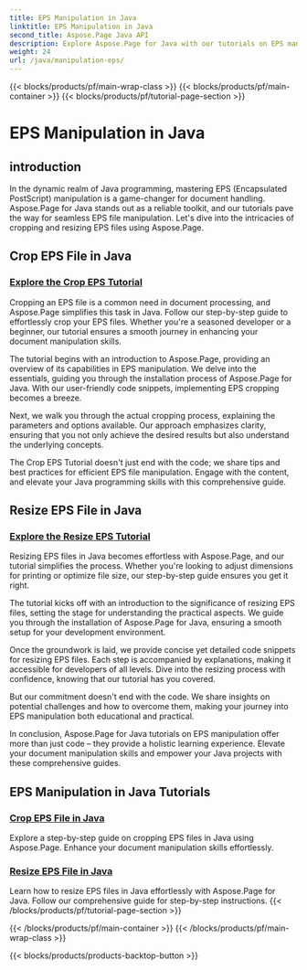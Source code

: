 ```yaml
---
title: EPS Manipulation in Java
linktitle: EPS Manipulation in Java
second_title: Aspose.Page Java API
description: Explore Aspose.Page for Java with our tutorials on EPS manipulation. Crop and resize EPS files effortlessly with step-by-step guides, enhancing your document skills.
weight: 24
url: /java/manipulation-eps/
---
```


{{< blocks/products/pf/main-wrap-class >}}
{{< blocks/products/pf/main-container >}}
{{< blocks/products/pf/tutorial-page-section >}}

# EPS Manipulation in Java


## introduction

In the dynamic realm of Java programming, mastering EPS (Encapsulated PostScript) manipulation is a game-changer for document handling. Aspose.Page for Java stands out as a reliable toolkit, and our tutorials pave the way for seamless EPS file manipulation. Let's dive into the intricacies of cropping and resizing EPS files using Aspose.Page.

## Crop EPS File in Java

### [Explore the Crop EPS Tutorial](./crop/)

Cropping an EPS file is a common need in document processing, and Aspose.Page simplifies this task in Java. Follow our step-by-step guide to effortlessly crop your EPS files. Whether you're a seasoned developer or a beginner, our tutorial ensures a smooth journey in enhancing your document manipulation skills.

The tutorial begins with an introduction to Aspose.Page, providing an overview of its capabilities in EPS manipulation. We delve into the essentials, guiding you through the installation process of Aspose.Page for Java. With our user-friendly code snippets, implementing EPS cropping becomes a breeze.

Next, we walk you through the actual cropping process, explaining the parameters and options available. Our approach emphasizes clarity, ensuring that you not only achieve the desired results but also understand the underlying concepts.

The Crop EPS Tutorial doesn't just end with the code; we share tips and best practices for efficient EPS file manipulation. Engage with the content, and elevate your Java programming skills with this comprehensive guide.

## Resize EPS File in Java

### [Explore the Resize EPS Tutorial](./resize/)

Resizing EPS files in Java becomes effortless with Aspose.Page, and our tutorial simplifies the process. Whether you're looking to adjust dimensions for printing or optimize file size, our step-by-step guide ensures you get it right.

The tutorial kicks off with an introduction to the significance of resizing EPS files, setting the stage for understanding the practical aspects. We guide you through the installation of Aspose.Page for Java, ensuring a smooth setup for your development environment.

Once the groundwork is laid, we provide concise yet detailed code snippets for resizing EPS files. Each step is accompanied by explanations, making it accessible for developers of all levels. Dive into the resizing process with confidence, knowing that our tutorial has you covered.

But our commitment doesn't end with the code. We share insights on potential challenges and how to overcome them, making your journey into EPS manipulation both educational and practical.

In conclusion, Aspose.Page for Java tutorials on EPS manipulation offer more than just code – they provide a holistic learning experience. Elevate your document manipulation skills and empower your Java projects with these comprehensive guides.
## EPS Manipulation in Java Tutorials
### [Crop EPS File in Java](./crop/)
Explore a step-by-step guide on cropping EPS files in Java using Aspose.Page. Enhance your document manipulation skills effortlessly. 
### [Resize EPS File in Java](./resize/)
Learn how to resize EPS files in Java effortlessly with Aspose.Page for Java. Follow our comprehensive guide for step-by-step instructions.
{{< /blocks/products/pf/tutorial-page-section >}}

{{< /blocks/products/pf/main-container >}}
{{< /blocks/products/pf/main-wrap-class >}}

{{< blocks/products/products-backtop-button >}}
